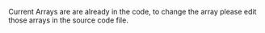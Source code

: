Current Arrays are are already in the code, to change the array please edit those arrays in the source code file.
